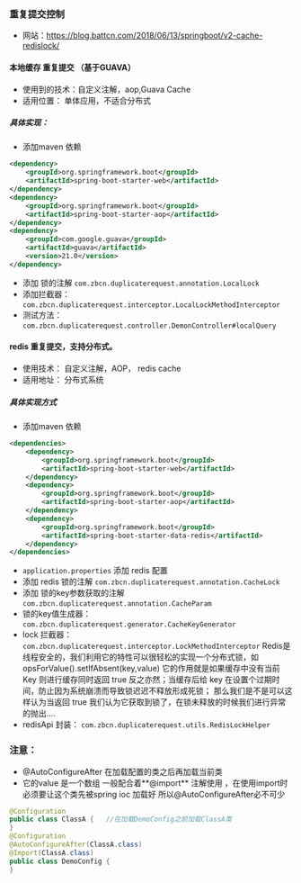 ### 重复提交控制 ####

- 网站：https://blog.battcn.com/2018/06/13/springboot/v2-cache-redislock/

####  本地缓存 重复提交 （基于GUAVA）

- 使用到的技术：自定义注解，aop,Guava Cache
- 适用位置： 单体应用，不适合分布式
##### 具体实现：

- 添加maven 依赖
```xml
<dependency>
    <groupId>org.springframework.boot</groupId>
    <artifactId>spring-boot-starter-web</artifactId>
</dependency>
<dependency>
    <groupId>org.springframework.boot</groupId>
    <artifactId>spring-boot-starter-aop</artifactId>
</dependency>
<dependency>
    <groupId>com.google.guava</groupId>
    <artifactId>guava</artifactId>
    <version>21.0</version>
</dependency>
```
- 添加 锁的注解 `com.zbcn.duplicaterequest.annotation.LocalLock`
- 添加拦截器： `com.zbcn.duplicaterequest.interceptor.LocalLockMethodInterceptor`
- 测试方法： `com.zbcn.duplicaterequest.controller.DemonController#localQuery`

####  redis 重复提交，支持分布式。
- 使用技术： 自定义注解，AOP， redis cache
- 适用地址： 分布式系统

##### 具体实现方式
- 添加maven 依赖
```xml
<dependencies>
    <dependency>
        <groupId>org.springframework.boot</groupId>
        <artifactId>spring-boot-starter-web</artifactId>
    </dependency>
    <dependency>
        <groupId>org.springframework.boot</groupId>
        <artifactId>spring-boot-starter-aop</artifactId>
    </dependency>
    <dependency>
        <groupId>org.springframework.boot</groupId>
        <artifactId>spring-boot-starter-data-redis</artifactId>
    </dependency>
</dependencies>
```

- `application.properties` 添加 redis 配置
- 添加 redis 锁的注解 `com.zbcn.duplicaterequest.annotation.CacheLock`
- 添加 锁的key参数获取的注解 `com.zbcn.duplicaterequest.annotation.CacheParam` 
- 锁的key值生成器： `com.zbcn.duplicaterequest.generator.CacheKeyGenerator`
- lock 拦截器：`com.zbcn.duplicaterequest.interceptor.LockMethodInterceptor` Redis是线程安全的，我们利用它的特性可以很轻松的实现一个分布式锁，如 opsForValue().setIfAbsent(key,value) 它的作用就是如果缓存中没有当前 Key 则进行缓存同时返回 true 反之亦然；当缓存后给 key 在设置个过期时间，防止因为系统崩溃而导致锁迟迟不释放形成死锁； 那么我们是不是可以这样认为当返回 true 我们认为它获取到锁了，在锁未释放的时候我们进行异常的抛出….
- redisApi 封装： `com.zbcn.duplicaterequest.utils.RedisLockHelper`

### 注意：
- @AutoConfigureAfter 在加载配置的类之后再加载当前类
- 它的value 是一个数组 一般配合着**@import** 注解使用 ，在使用import时必须要让这个类先被spring ioc 加载好
  所以@AutoConfigureAfter必不可少
  
```java
@Configuration
public class ClassA {	//在加载DemoConfig之前加载ClassA类
}
@Configuration
@AutoConfigureAfter(ClassA.class)
@Import(ClassA.class)
public class DemoConfig {
}
```


